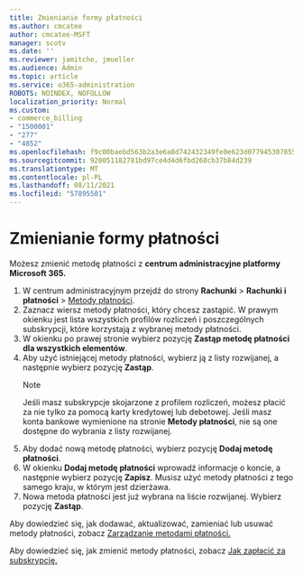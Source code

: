 ```yaml
---
title: Zmienianie formy płatności
ms.author: cmcatee
author: cmcatee-MSFT
manager: scotv
ms.date: ''
ms.reviewer: jamitche, jmueller
ms.audience: Admin
ms.topic: article
ms.service: o365-administration
ROBOTS: NOINDEX, NOFOLLOW
localization_priority: Normal
ms.custom:
- commerce_billing
- "1500001"
- "277"
- "4852"
ms.openlocfilehash: f9c00baebd563b2a3e6a8d742432349fe0e623d07794530785591daf1a9bd9ca
ms.sourcegitcommit: 920051182781bd97ce4d4d6fbd268cb37b84d239
ms.translationtype: MT
ms.contentlocale: pl-PL
ms.lasthandoff: 08/11/2021
ms.locfileid: "57895501"
---
```

# <a name="change-payment-method"></a>Zmienianie formy płatności

Możesz zmienić metodę płatności z **centrum administracyjne platformy Microsoft 365.**
  
1. W centrum administracyjnym przejdź do strony **Rachunki** > **Rachunki i płatności** > [Metody płatności](https://go.microsoft.com/fwlink/p/?linkid=2018806).
2. Zaznacz wiersz metody płatności, który chcesz zastąpić. W prawym okienku jest lista wszystkich profilów rozliczeń i poszczególnych subskrypcji, które korzystają z wybranej metody płatności.
3. W okienku po prawej stronie wybierz pozycję **Zastąp metodę płatności dla wszystkich elementów**.
4. Aby użyć istniejącej metody płatności, wybierz ją z listy rozwijanej, a następnie wybierz pozycję **Zastąp**.
    > [!NOTE]
    > Jeśli masz subskrypcje skojarzone z profilem rozliczeń, możesz płacić za nie tylko za pomocą karty kredytowej lub debetowej. Jeśli masz konta bankowe wymienione na stronie **Metody płatności**, nie są one dostępne do wybrania z listy rozwijanej.
5. Aby dodać nową metodę płatności, wybierz pozycję **Dodaj metodę płatności**.
6. W okienku **Dodaj metodę płatności** wprowadź informacje o koncie, a następnie wybierz pozycję **Zapisz**. Musisz użyć metody płatności z tego samego kraju, w którym jest dzierżawa.
7. Nowa metoda płatności jest już wybrana na liście rozwijanej. Wybierz pozycję **Zastąp**.

Aby dowiedzieć się, jak dodawać, aktualizować, zamieniać lub usuwać metody płatności, zobacz [Zarządzanie metodami płatności.](https://docs.microsoft.com/microsoft-365/commerce/billing-and-payments/manage-payment-methods)

Aby dowiedzieć się, jak zmienić metody płatności, zobacz [Jak zapłacić za subskrypcję.](https://docs.microsoft.com/microsoft-365/commerce/billing-and-payments/pay-for-your-subscription)